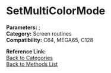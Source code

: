 # SetMultiColorMode

**Parameters:** ;  
**Category:** Screen routines  
**Compatibility:** C64, MEGA65, C128  

**Reference Link:**  
[Back to Categories](../categories/screen_routines.md)  
[Back to Methods List](../../SUMMARY.md)
